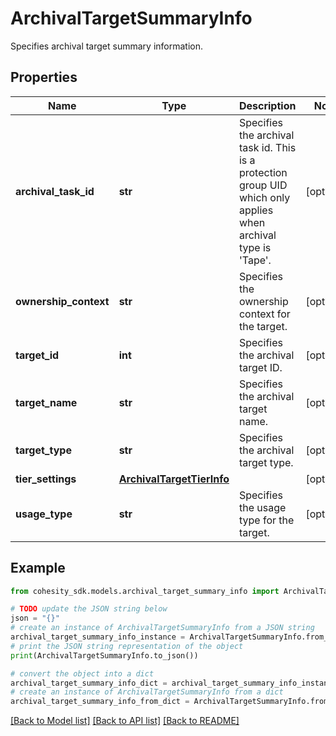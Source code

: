 # ArchivalTargetSummaryInfo

Specifies archival target summary information.

## Properties

Name | Type | Description | Notes
------------ | ------------- | ------------- | -------------
**archival_task_id** | **str** | Specifies the archival task id. This is a protection group UID which only applies when archival type is &#39;Tape&#39;. | [optional] 
**ownership_context** | **str** | Specifies the ownership context for the target. | [optional] 
**target_id** | **int** | Specifies the archival target ID. | [optional] 
**target_name** | **str** | Specifies the archival target name. | [optional] 
**target_type** | **str** | Specifies the archival target type. | [optional] 
**tier_settings** | [**ArchivalTargetTierInfo**](ArchivalTargetTierInfo.md) |  | [optional] 
**usage_type** | **str** | Specifies the usage type for the target. | [optional] 

## Example

```python
from cohesity_sdk.models.archival_target_summary_info import ArchivalTargetSummaryInfo

# TODO update the JSON string below
json = "{}"
# create an instance of ArchivalTargetSummaryInfo from a JSON string
archival_target_summary_info_instance = ArchivalTargetSummaryInfo.from_json(json)
# print the JSON string representation of the object
print(ArchivalTargetSummaryInfo.to_json())

# convert the object into a dict
archival_target_summary_info_dict = archival_target_summary_info_instance.to_dict()
# create an instance of ArchivalTargetSummaryInfo from a dict
archival_target_summary_info_from_dict = ArchivalTargetSummaryInfo.from_dict(archival_target_summary_info_dict)
```
[[Back to Model list]](../README.md#documentation-for-models) [[Back to API list]](../README.md#documentation-for-api-endpoints) [[Back to README]](../README.md)


